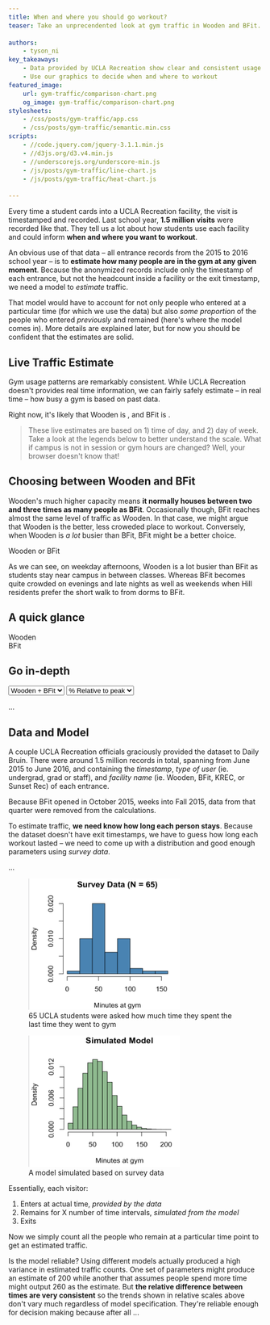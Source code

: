 ```yaml
---
title: When and where you should go workout?
teaser: Take an unprecendented look at gym traffic in Wooden and BFit.

authors:
    - tyson_ni
key_takeaways:
    - Data provided by UCLA Recreation show clear and consistent usage patterns across Wooden and BFit
    - Use our graphics to decide when and where to workout
featured_image:
    url: gym-traffic/comparison-chart.png
    og_image: gym-traffic/comparison-chart.png
stylesheets:
    - /css/posts/gym-traffic/app.css
    - /css/posts/gym-traffic/semantic.min.css
scripts:
    - //code.jquery.com/jquery-3.1.1.min.js
    - //d3js.org/d3.v4.min.js
    - //underscorejs.org/underscore-min.js
    - /js/posts/gym-traffic/line-chart.js
    - /js/posts/gym-traffic/heat-chart.js

---
```


Every time a student cards into a UCLA Recreation facility, the visit is timestamped and recorded.
Last school year, **1.5 million visits** were recorded like that.
They tell us a lot about how students use each facility and could inform **when and where you want to workout**.

An obvious use of that data – all entrance records from the 2015 to 2016 school year – is to **estimate how many people are in the gym at any given moment**.
Because the anonymized records include only the timestamp of each entrance, but not the headcount inside a facility or the exit timestamp, we need a model to *estimate* traffic.

That model would have to account for not only people who entered at a particular time (for which we use the data) but also *some proportion* of the people who entered *previously* and remained (here's where the model comes in). More details are explained later, but for now you should be confident that the estimates are solid.

## Live Traffic Estimate

Gym usage patterns are remarkably consistent. While UCLA Recreation doesn't provides real time information, we can fairly safely estimate – in real time – how busy a gym is based on past data.

Right now, it's likely that
<span class='wooden facility-name'>Wooden</span> is <span id='wooden-traffic-text'></span>, and
<span class='bfit facility-name'>BFit</span> is <span id='bfit-traffic-text'></span>.

> These live estimates are based on 1) time of day, and 2) day of week.
> Take a look at the legends below to better understand the scale.
> What if campus is not in session or gym hours are changed? Well, your browser doesn't know that!


## Choosing between Wooden and BFit

Wooden's much higher capacity means **it normally houses between two and three times as many people as
BFit**. Occasionally though, BFit reaches almost the same level of traffic as Wooden. In that case, we might argue that Wooden is the better, less croweded place to workout. Conversely, when Wooden is *a lot* busier than BFit, BFit might be a better choice.

  <div class='ui centered medium header'>Wooden or BFit</div>
  <div class='ui centered one column grid'>
    <div class='twelve wide column heat-chart' id='comparison-heatmap'>
    </div>
  </div>

As we can see, on weekday afternoons, Wooden is a lot busier than BFit as students stay near campus in between classes. Whereas BFit becomes quite crowded on evenings and late nights as well as weekends when Hill residents prefer the short walk to from dorms to BFit.

## A quick glance

<div class='ui centered medium header'>Wooden</div>
<div class='ui centered one column grid'>
  <div class='twelve wide column heat-chart' id='wooden-heatmap'>
  </div>
</div>

<div class='ui centered medium header'>BFit</div>
<div class='ui centered one column grid'>
  <div class='twelve wide column heat-chart' id='bfit-heatmap'>
  </div>
</div>


## Go in-depth  

<div id='viz-selections'>
  <select id='pick-facility'>
    <option value='both'>Wooden + BFit</option>
    <option value='wooden'>Wooden</option>
    <option value='bfit'>BFit</option>
  </select>

  <select id='pick-scale'>
    <option value='relative'>% Relative to peak</option>
    <option value='absolute'>Number of people</option>
  </select>
</div>

<div id='line-chart'></div>

...


## Data and Model

A couple UCLA Recreation officials graciously provided the dataset to Daily Bruin. There were around 1.5 million  records in total, spanning from June 2015 to June 2016, and containing the *timestamp*, *type of user* (ie. undergrad, grad or staff), and *facility name* (ie. Wooden, BFit, KREC, or Sunset Rec) of each entrance.

Because BFit opened in October 2015, weeks into Fall 2015, data from that quarter were removed from the calculations.

To estimate traffic, **we need know how long each person stays**. Because the dataset doesn't have exit timestamps, we have to guess how long each workout lasted – we need to come up with a distribution and good enough parameters using *survey data*.

...

<figure>
  <img src="/img/posts/gym-traffic/survey-histogram.png" height='260px' width='300px' />
  <figcaption>65 UCLA students were asked how much time they spent the last time they went to gym</figcaption>
</figure>

<figure>
  <img src="/img/posts/gym-traffic/model-histogram.png" height='260px' width='300px' />
  <figcaption>A model simulated based on survey data</figcaption>
</figure>

Essentially, each visitor:

1. Enters at actual time, *provided by the data*
2. Remains for X number of time intervals, *simulated from the model*
3. Exits

Now we simply count all the people who remain at a particular time point to get an estimated traffic.

Is the model reliable? Using different models actually produced a high variance in estimated traffic counts. One set of parameters might produce an estimate of 200 while another that assumes people spend more time might output 260 as the estimate. But **the relative difference between times are very consistent** so the trends shown in relative scales above don't vary much regardless of model specification. They're reliable enough for decision making because after all ...

